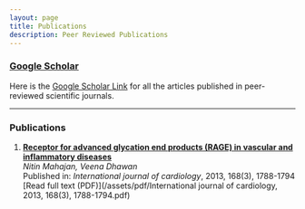 ```yaml
---
layout: page
title: Publications
description: Peer Reviewed Publications
---
```


### [Google Scholar](https://scholar.google.com/citations?user=14IH5HsAAAAJ&hl=en)

Here is the [Google Scholar Link](https://scholar.google.com/citations?user=14IH5HsAAAAJ&hl=en) for all the articles published in peer-reviewed scientific journals.

---

### Publications

1. **[Receptor for advanced glycation end products (RAGE) in vascular and inflammatory diseases](https://www.sciencedirect.com/science/article/abs/pii/S0167527313009224)**  
   _Nitin Mahajan, Veena Dhawan_  
   Published in: _International journal of cardiology_, 2013, 168(3), 1788-1794
   [Read full text (PDF)](/assets/pdf/International journal of cardiology, 2013, 168(3), 1788-1794.pdf)
  
